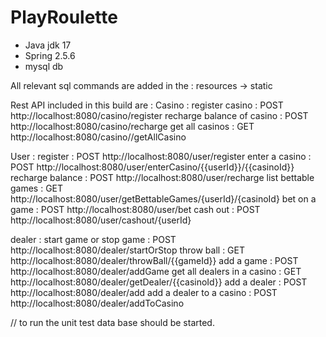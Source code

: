 # PlayRoulette

- Java jdk 17 
- Spring 2.5.6
- mysql db 


All relevant sql commands are added in the  : resources -> static

Rest API included in this build are :
  Casino : register casino : POST http://localhost:8080/casino/register
           recharge balance of casino    : POST http://localhost:8080/casino/recharge
           get all casinos :  GET http://localhost:8080/casino//getAllCasino


  User : register : POST http://localhost:8080/user/register
         enter a casino : POST http://localhost:8080/user/enterCasino/{{userId}}/{{casinoId}}
         recharge balance : POST http://localhost:8080/user/recharge
         list bettable games : GET http://localhost:8080/user/getBettableGames/{userId}/{casinoId}
         bet on a game : POST http://localhost:8080/user/bet
         cash out : POST http://localhost:8080/user/cashout/{userId}
         
  dealer :  start game or stop game : POST http://localhost:8080/dealer/startOrStop
            throw ball : GET http://localhost:8080/dealer/throwBall/{{gameId}}
            add a game : POST http://localhost:8080/dealer/addGame
            get all dealers in a casino : GET http://localhost:8080/dealer/getDealer/{{casinoId}} 
            add a dealer : POST http://localhost:8080/dealer/add
            add a dealer to a casino : POST http://localhost:8080/dealer/addToCasino

          


// to run the unit test data base should be started.